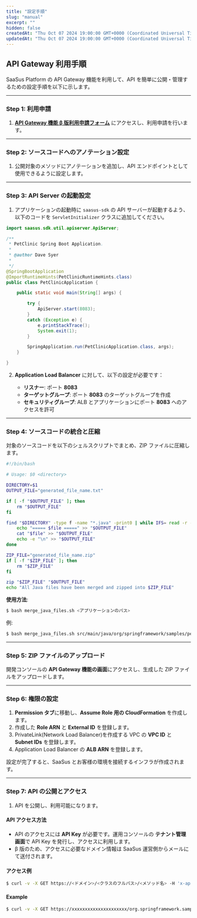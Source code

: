 ```yaml
---
title: "設定手順"
slug: "manual"
excerpt: ""
hidden: false
createdAt: "Thu Oct 07 2024 19:00:00 GMT+0000 (Coordinated Universal Time)"
updatedAt: "Thu Oct 07 2024 19:00:00 GMT+0000 (Coordinated Universal Time)"
---
```


## API Gateway 利用手順

SaaSus Platform の API Gateway 機能を利用して、API を簡単に公開・管理するための設定手順を以下に示します。

---

### Step 1: 利用申請

1. **[API Gateway 機能 β 版利用申請フォーム](https://docs.google.com/forms/d/e/1FAIpQLSftCXrCOH-19uoVyaziajuRSdvwCzdlteqK5xLxjvYs3Lz7Ww/viewform)** にアクセスし、利用申請を行います。

---

### Step 2: ソースコードへのアノテーション設定

1. 公開対象のメソッドにアノテーションを追加し、API エンドポイントとして使用できるように設定します。

---

### Step 3: API Server の起動設定

1. アプリケーションの起動時に `saasus-sdk` の API サーバーが起動するよう、以下のコードを `ServletInitializer` クラスに追加してください。

```java
import saasus.sdk.util.apiserver.ApiServer;

/**
 * PetClinic Spring Boot Application.
 *
 * @author Dave Syer
 *
 */
@SpringBootApplication
@ImportRuntimeHints(PetClinicRuntimeHints.class)
public class PetClinicApplication {

	public static void main(String[] args) {

		try {
			ApiServer.start(8083);
		}
		catch (Exception e) {
			e.printStackTrace();
			System.exit(1);
		}

		SpringApplication.run(PetClinicApplication.class, args);
	}

}
```

2. **Application Load Balancer** に対して、以下の設定が必要です：

   - **リスナー**: ポート **8083**
   - **ターゲットグループ**: ポート **8083** のターゲットグループを作成
   - **セキュリティグループ**: ALB とアプリケーションにポート **8083** へのアクセスを許可

---

### Step 4: ソースコードの統合と圧縮

対象のソースコードを以下のシェルスクリプトでまとめ、ZIP ファイルに圧縮します。

```bash
#!/bin/bash

# Usage: $0 <directory>

DIRECTORY=$1
OUTPUT_FILE="generated_file_name.txt"

if [ -f "$OUTPUT_FILE" ]; then
    rm "$OUTPUT_FILE"
fi

find "$DIRECTORY" -type f -name "*.java" -print0 | while IFS= read -r -d '' file; do
    echo "===== $file =====" >> "$OUTPUT_FILE"
    cat "$file" >> "$OUTPUT_FILE"
    echo -e "\n" >> "$OUTPUT_FILE"
done

ZIP_FILE="generated_file_name.zip"
if [ -f "$ZIP_FILE" ]; then
    rm "$ZIP_FILE"
fi

zip "$ZIP_FILE" "$OUTPUT_FILE"
echo "All Java files have been merged and zipped into $ZIP_FILE"
```

**使用方法**:

```sh
$ bash merge_java_files.sh <アプリケーションのパス>
```

例:

```sh
$ bash merge_java_files.sh src/main/java/org/springframework/samples/petclinic
```

---

### Step 5: ZIP ファイルのアップロード

開発コンソールの **API Gateway 機能の画面**にアクセスし、生成した ZIP ファイルをアップロードします。

---

### Step 6: 権限の設定

1. **Permission タブ**に移動し、**Assume Role 用の CloudFormation** を作成します。
2. 作成した **Role ARN** と **External ID** を登録します。
3. PrivateLink(Network Load Balancer)を作成する VPC の **VPC ID** と **Subnet IDs** を登録します。
4. Application Load Balancer の **ALB ARN** を登録します。

設定が完了すると、SaaSus とお客様の環境を接続するインフラが作成されます。

---

### Step 7: API の公開とアクセス

1. API を公開し、利用可能になります。

#### API アクセス方法

- API のアクセスには **API Key** が必要です。運用コンソールの **テナント管理画面**で API Key を発行し、アクセスに利用します。
- β 版のため、アクセスに必要なドメイン情報は SaaSus 運営側からメールにて送付されます。

#### アクセス例

```sh
$ curl -v -X GET https://<ドメイン>/<クラスのフルパス>/<メソッド名> -H 'x-api-key:<発行したAPI Key>' -H 'tenantId:<取得した tenantId>'
```

#### Example

```sh
$ curl -v -X GET https://xxxxxxxxxxxxxxxxxxxxx/org.springframework.samples.petclinic.owner.FindFormApi/processFindFormApi -H 'x-api-key:azydsktcf1b93Mmjxuex7CEbEoV7OjrGk0RIqgzCQtc' -H 'tenantId:dc38a950-5203-4820-a325-418c0764ec69'
```
